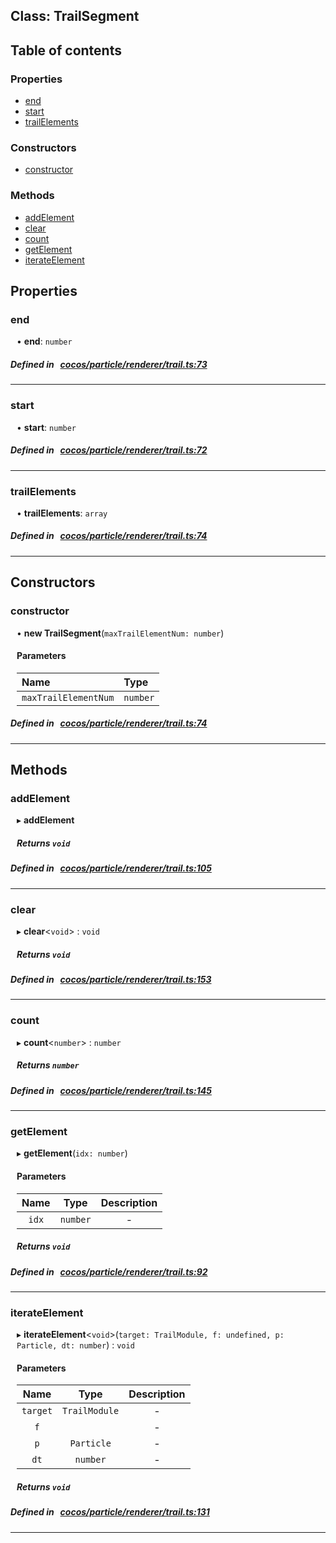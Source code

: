 
## Class: TrailSegment





<div class="table-of-content">
<h2>Table of contents</h2>


### Properties

- [ end](#end)
- [ start](#start)
- [ trailElements](#trailElements)

### Constructors

- [ constructor](#constructor)

### Methods

- [ addElement](#addElement)
- [ clear](#clear)
- [ count](#count)
- [ getElement](#getElement)
- [ iterateElement](#iterateElement)
</div>

## Properties


### end
<div style="margin-left: 10px;">




•  **end**:
`number` 
</div>

##### Defined in &nbsp;   [cocos/particle/renderer/trail.ts:73](https://github.com/cocos-creator/engine/blob/c7bf6b8a9/cocos/particle/renderer/trail.ts#L73)&nbsp;


___


### start
<div style="margin-left: 10px;">




•  **start**:
`number` 
</div>

##### Defined in &nbsp;   [cocos/particle/renderer/trail.ts:72](https://github.com/cocos-creator/engine/blob/c7bf6b8a9/cocos/particle/renderer/trail.ts#L72)&nbsp;


___


### trailElements
<div style="margin-left: 10px;">




•  **trailElements**:
`array` 
</div>

##### Defined in &nbsp;   [cocos/particle/renderer/trail.ts:74](https://github.com/cocos-creator/engine/blob/c7bf6b8a9/cocos/particle/renderer/trail.ts#L74)&nbsp;


___

<!---->
## Constructors


### constructor
<div style="margin-left: 10px;">

• **new TrailSegment**(`maxTrailElementNum: number`)

#### Parameters

| Name | Type |
| :------ | :------ |
| `maxTrailElementNum` | `number` |
</div>

##### Defined in &nbsp;   [cocos/particle/renderer/trail.ts:74](https://github.com/cocos-creator/engine/blob/c7bf6b8a9/cocos/particle/renderer/trail.ts#L74)&nbsp;


---

<!---->
## Methods

### addElement

<div style="margin-left: 10px;">

▸   **addElement**




##### Returns `void`
</div>

##### Defined in &nbsp;   [cocos/particle/renderer/trail.ts:105](https://github.com/cocos-creator/engine/blob/c7bf6b8a9/cocos/particle/renderer/trail.ts#L105)&nbsp;
___
### clear

<div style="margin-left: 10px;">

▸   **clear**<`void`\> : `void`




##### Returns `void`
</div>

##### Defined in &nbsp;   [cocos/particle/renderer/trail.ts:153](https://github.com/cocos-creator/engine/blob/c7bf6b8a9/cocos/particle/renderer/trail.ts#L153)&nbsp;
___
### count

<div style="margin-left: 10px;">

▸   **count**<`number`\> : `number`




##### Returns `number`
</div>

##### Defined in &nbsp;   [cocos/particle/renderer/trail.ts:145](https://github.com/cocos-creator/engine/blob/c7bf6b8a9/cocos/particle/renderer/trail.ts#L145)&nbsp;
___
### getElement

<div style="margin-left: 10px;">

▸   **getElement**(`idx: number`)



#### Parameters

| Name | Type | Description |
| :------: | :------: | :------: |
| `idx` | `number` | - |


##### Returns `void`
</div>

##### Defined in &nbsp;   [cocos/particle/renderer/trail.ts:92](https://github.com/cocos-creator/engine/blob/c7bf6b8a9/cocos/particle/renderer/trail.ts#L92)&nbsp;
___
### iterateElement

<div style="margin-left: 10px;">

▸   **iterateElement**<`void`\>(`target: TrailModule, f: undefined, p: Particle, dt: number`) : `void`



#### Parameters

| Name | Type | Description |
| :------: | :------: | :------: |
| `target` | `TrailModule` | - |
| `f` |  | - |
| `p` | `Particle` | - |
| `dt` | `number` | - |


##### Returns `void`
</div>

##### Defined in &nbsp;   [cocos/particle/renderer/trail.ts:131](https://github.com/cocos-creator/engine/blob/c7bf6b8a9/cocos/particle/renderer/trail.ts#L131)&nbsp;
___
<!---->



